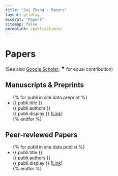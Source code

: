 ```yaml
---
title: "Sai Zhang - Papers"
layout: gridlay
excerpt: "Papers"
sitemap: false
permalink: /publications/
---
```


<script async src="https://badge.dimensions.ai/badge.js" charset="utf-8"></script>

# Papers

(See also [Google Scholar](https://scholar.google.com/citations?user=cnFBCDEAAAAJ); <sup>&#9733;</sup> for equal contribution)

## Manuscripts &#38; Preprints
<ul>
{% for publi in site.data.preprint %}
<li>{{ publi.title }}<br>
  {{ publi.authors }}<br>
  {{ publi.display }} [<a href="{{ publi.url }}">Link</a>]
</li>
{% endfor %}
</ul>

## Peer-reviewed Papers
<ul>
{% for publi in site.data.publist %}
<li>{{ publi.title }}<br>
  {{ publi.authors }}<br>
  {{ publi.display }} [<a href="{{ publi.url }}">Link</a>]
</li>
{% endfor %}
</ul>
